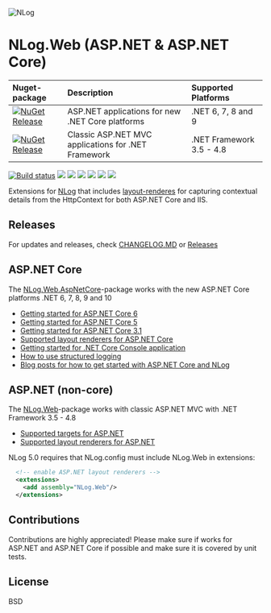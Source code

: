 ![NLog](https://raw.githubusercontent.com/NLog/NLog.github.io/master/images/NLog-logo-only_small.png)

# NLog.Web (ASP.NET & ASP.NET Core) 

|  Nuget-package  | Description  | Supported Platforms |
|:----------------|:-------------|:--------------------|
| [![NuGet Release](https://img.shields.io/nuget/v/NLog.Web.AspNetCore.svg?label=NLog.Web.AspNetCore)](https://www.nuget.org/packages/NLog.Web.AspNetCore) | ASP.NET applications for new .NET Core platforms | .NET 6, 7, 8 and 9 |
| [![NuGet Release](https://img.shields.io/nuget/v/NLog.Web.svg?label=NLog.Web)](https://www.nuget.org/packages/NLog.Web) | Classic ASP.NET MVC applications for .NET Framework | .NET Framework 3.5 - 4.8 | 

[![Build status](https://img.shields.io/appveyor/ci/nlog/nlog-web/master.svg)](https://ci.appveyor.com/project/nlog/nlog-web/branch/master)
[![](https://sonarcloud.io/api/project_badges/measure?project=nlog.web&branch=master&metric=ncloc)](https://sonarcloud.io/dashboard/?id=nlog.web&branch=master) 
[![](https://sonarcloud.io/api/project_badges/measure?project=nlog.web&branch=master&metric=bugs)](https://sonarcloud.io/dashboard/?id=nlog.web&branch=master) 
[![](https://sonarcloud.io/api/project_badges/measure?project=nlog.web&branch=master&metric=vulnerabilities)](https://sonarcloud.io/dashboard/?id=nlog.web&branch=master) 
[![](https://sonarcloud.io/api/project_badges/measure?project=nlog.web&branch=master&metric=code_smells)](https://sonarcloud.io/project/issues?id=nlog.web&branch=master&resolved=false&types=CODE_SMELL) 
[![](https://sonarcloud.io/api/project_badges/measure?project=nlog.web&branch=master&metric=sqale_debt_ratio)](https://sonarcloud.io/dashboard/?id=nlog.web&branch=master) 
[![](https://sonarcloud.io/api/project_badges/measure?project=nlog.web&branch=master&metric=coverage)](https://sonarcloud.io/component_measures?id=nlog.web&branch=master&metric=coverage) 

Extensions for [NLog](https://github.com/NLog/NLog/) that includes [layout-renderes](https://nlog-project.org/config/?tab=layout-renderers&search=package:nlog.web.aspnetcore) for capturing contextual details from the HttpContext for both ASP.NET Core and IIS.

## Releases

For updates and releases, check [CHANGELOG.MD](CHANGELOG.MD) or [Releases](https://github.com/NLog/NLog.Web/releases)

## ASP.NET Core
The [NLog.Web.AspNetCore](https://www.nuget.org/packages/NLog.Web.AspNetCore)-package works with the new ASP.NET Core platforms .NET 6, 7, 8, 9 and 10

- [Getting started for ASP.NET Core 6](https://github.com/NLog/NLog/wiki/Getting-started-with-ASP.NET-Core-6)
- [Getting started for ASP.NET Core 5](https://github.com/NLog/NLog/wiki/Getting-started-with-ASP.NET-Core-5)
- [Getting started for ASP.NET Core 3.1](https://github.com/NLog/NLog/wiki/Getting-started-with-ASP.NET-Core-3)
- [Supported layout renderers for ASP.NET Core](https://nlog-project.org/config/?tab=layout-renderers&search=package:nlog.web.aspnetcore) 
- [Getting started for .NET Core Console application](https://github.com/NLog/NLog/wiki/Getting-started-with-.NET-Core-2---Console-application)
- [How to use structured logging](https://github.com/NLog/NLog/wiki/How-to-use-structured-logging)
- [Blog posts for how to get started with ASP.NET Core and NLog](https://github.com/damienbod/AspNetCoreNlog)

## ASP.NET (non-core)

The [NLog.Web](https://www.nuget.org/packages/NLog.Web)-package works with classic ASP.NET MVC with .NET Framework 3.5 - 4.8

- [Supported targets for ASP.NET](https://nlog-project.org/config/?tab=targets&search=package:nlog.web)
- [Supported layout renderers for ASP.NET](https://nlog-project.org/config/?tab=layout-renderers&search=package:nlog.web) 

NLog 5.0 requires that NLog.config must include NLog.Web in extensions:
```xml
  <!-- enable ASP.NET layout renderers -->
  <extensions>
    <add assembly="NLog.Web"/>
  </extensions>
```

## Contributions
Contributions are highly appreciated! Please make sure if works for ASP.NET and ASP.NET Core if possible and make sure it is covered by unit tests. 

## License

BSD
